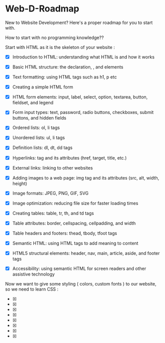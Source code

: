# Web-D-Roadmap
New to Website Development? Here's a proper roadmap for you to start with.


How to start with no programming knowledge??


Start with HTML as it is the skeleton of your website : 


- [x] Introduction to HTML: understanding what HTML is and how it works

- [x] Basic HTML structure: the <!DOCTYPE html> declaration, <html>, <head> and <body> elements

- [x] Text formatting: using HTML tags such as h1, p etc

- [x] Creating a simple HTML form

- [x] HTML form elements: input, label, select, option, textarea, button, fieldset, and legend

- [x] Form input types: text, password, radio buttons, checkboxes, submit buttons, and hidden fields

- [x] Ordered lists: ol, li tags

- [x] Unordered lists: ul, li tags

- [x] Definition lists: dl, dt, dd tags

- [x] Hyperlinks: <a> tag and its attributes (href, target, title, etc.)

- [x] External links: linking to other websites

- [x] Adding images to a web page: img tag and its attributes (src, alt, width, height)

- [x] Image formats: JPEG, PNG, GIF, SVG

- [x] Image optimization: reducing file size for faster loading times

- [x] Creating tables: table, tr, th, and td tags

- [x] Table attributes: border, cellspacing, cellpadding, and width
 
- [x] Table headers and footers: thead, tbody, tfoot tags

- [x] Semantic HTML: using HTML tags to add meaning to content

- [x] HTML5 structural elements: header, nav, main, article, aside, and footer tags

- [x] Accessibility: using semantic HTML for screen readers and other assistive technology

Now we want to give some styling ( colors, custom fonts ) to our website, so we need to learn CSS : 
 
- [x]

- [x]

- [x]

- [x]

- [x]

- [x]

- [x]

- [x]






